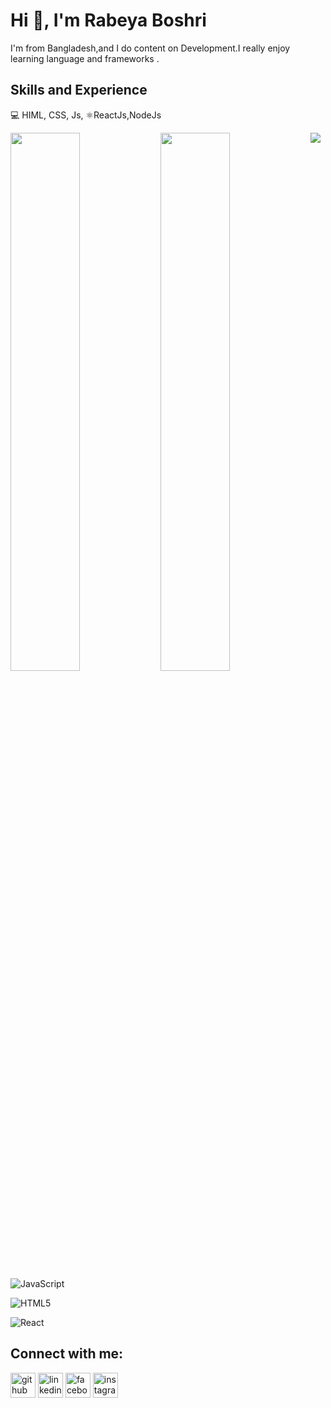 # Hi 👋, I'm Rabeya Boshri

I'm from Bangladesh,and I do content on Development.I really enjoy learning language and frameworks .

## Skills and Experience

💻 HIML, CSS, Js, ⚛️ReactJs,NodeJs


<img align="left" width="47%" src="https://github-readme-stats.vercel.app/api?username=rabeya003&show_icons=true&theme=radical" />

<img align="left" width="47%" src="https://github-readme-stats.vercel.app/api/top-langs/?username=rabeya003&layout=compact" />

<img  src="https://img.shields.io/badge/node.js-6DA55F?style=for-the-badge&logo=node.js&logoColor=white" />

![JavaScript](https://img.shields.io/badge/javascript-%23323330.svg?style=for-the-badge&logo=javascript&logoColor=%23F7DF1E)

![HTML5](https://img.shields.io/badge/html5-%23E34F26.svg?style=for-the-badge&logo=html5&logoColor=white)

![React](https://img.shields.io/badge/react-%2320232a.svg?style=for-the-badge&logo=react&logoColor=%2361DAFB)

## Connect with me:
[<img src='https://cdn.jsdelivr.net/npm/simple-icons@3.0.1/icons/github.svg' alt='github' height='40'>](https://github.com/rabeya003)  [<img src='https://cdn.jsdelivr.net/npm/simple-icons@3.0.1/icons/linkedin.svg' alt='linkedin' height='40'>](https://www.linkedin.com/in/rabeya-boshri-mou/)  [<img src='https://cdn.jsdelivr.net/npm/simple-icons@3.0.1/icons/facebook.svg' alt='facebook' height='40'>](https://www.facebook.com/rboshri.mou)  [<img src='https://cdn.jsdelivr.net/npm/simple-icons@3.0.1/icons/instagram.svg' alt='instagram' height='40'>](https://www.instagram.com/rboshri.mou/)  
